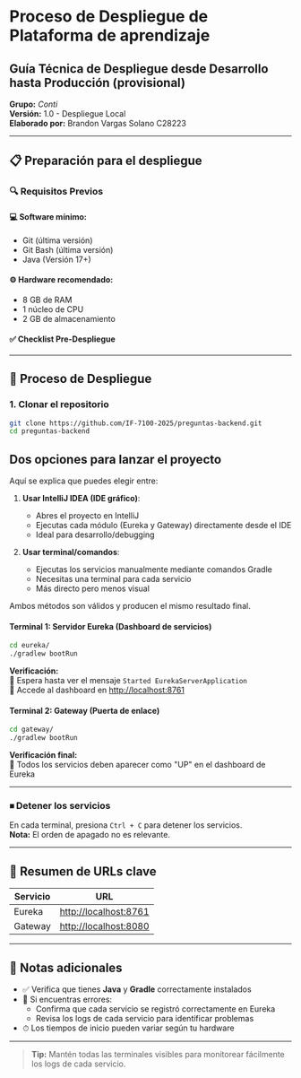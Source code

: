 # Proceso de Despliegue de **Plataforma de aprendizaje**

## Guía Técnica de Despliegue desde Desarrollo hasta Producción (provisional)

**Grupo:** _Conti_  
**Versión:** 1.0 - Despliegue Local  
**Elaborado por:** Brandon Vargas Solano C28223

---

## 📋 Preparación para el despliegue

### 🔍 Requisitos Previos

#### 💻 Software mínimo:

- Git (última versión)
- Git Bash (última versión)
- Java (Versión 17+)

#### ⚙️ Hardware recomendado:

- 8 GB de RAM
- 1 núcleo de CPU
- 2 GB de almacenamiento

#### ✅ Checklist Pre-Despliegue

---

## 🚀 Proceso de Despliegue

### 1. Clonar el repositorio

```bash
git clone https://github.com/IF-7100-2025/preguntas-backend.git
cd preguntas-backend
```

## Dos opciones para lanzar el proyecto

Aquí se explica que puedes elegir entre:

1. **Usar IntelliJ IDEA (IDE gráfico)**:

   - Abres el proyecto en IntelliJ
   - Ejecutas cada módulo (Eureka y Gateway) directamente desde el IDE
   - Ideal para desarrollo/debugging

2. **Usar terminal/comandos**:
   - Ejecutas los servicios manualmente mediante comandos Gradle
   - Necesitas una terminal para cada servicio
   - Más directo pero menos visual

Ambos métodos son válidos y producen el mismo resultado final.

#### Terminal 1: Servidor Eureka (Dashboard de servicios)

```bash
cd eureka/
./gradlew bootRun
```

**Verificación:**  
🔹 Espera hasta ver el mensaje `Started EurekaServerApplication`  
🔹 Accede al dashboard en [http://localhost:8761](http://localhost:8761)

#### Terminal 2: Gateway (Puerta de enlace)

```bash
cd gateway/
./gradlew bootRun
```

**Verificación final:**  
🔹 Todos los servicios deben aparecer como "UP" en el dashboard de Eureka

---

### ⏹ Detener los servicios

En cada terminal, presiona `Ctrl + C` para detener los servicios.  
**Nota:** El orden de apagado no es relevante.

---

## 🔗 Resumen de URLs clave

| Servicio | URL                                            |
| -------- | ---------------------------------------------- |
| Eureka   | [http://localhost:8761](http://localhost:8761) |
| Gateway  | [http://localhost:8080](http://localhost:8080) |

---

## 📌 Notas adicionales

- ✅ Verifica que tienes **Java** y **Gradle** correctamente instalados
- 🐞 Si encuentras errores:
  - Confirma que cada servicio se registró correctamente en Eureka
  - Revisa los logs de cada servicio para identificar problemas
- ⏱ Los tiempos de inicio pueden variar según tu hardware

---

> **Tip:** Mantén todas las terminales visibles para monitorear fácilmente los logs de cada servicio.
